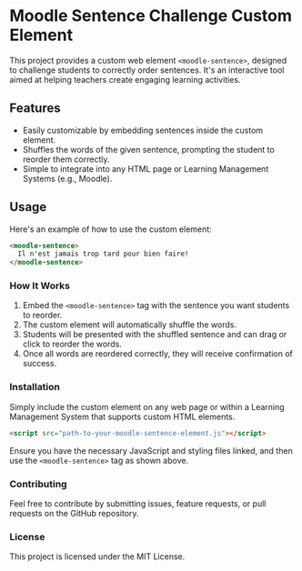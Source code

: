 # Moodle Sentence Challenge Custom Element

This project provides a custom web element `<moodle-sentence>`, designed to challenge students to correctly order sentences. It's an interactive tool aimed at helping teachers create engaging learning activities.

## Features

- Easily customizable by embedding sentences inside the custom element.
- Shuffles the words of the given sentence, prompting the student to reorder them correctly.
- Simple to integrate into any HTML page or Learning Management Systems (e.g., Moodle).

## Usage

Here's an example of how to use the custom element:

```html
<moodle-sentence>
  Il n'est jamais trop tard pour bien faire!
</moodle-sentence>
```

### How It Works

1. Embed the `<moodle-sentence>` tag with the sentence you want students to reorder.
2. The custom element will automatically shuffle the words.
3. Students will be presented with the shuffled sentence and can drag or click to reorder the words.
4. Once all words are reordered correctly, they will receive confirmation of success.

### Installation

Simply include the custom element on any web page or within a Learning Management System that supports custom HTML elements.

```html
<script src="path-to-your-moodle-sentence-element.js"></script>
```

Ensure you have the necessary JavaScript and styling files linked, and then use the `<moodle-sentence>` tag as shown above.

### Contributing

Feel free to contribute by submitting issues, feature requests, or pull requests on the GitHub repository.

### License

This project is licensed under the MIT License.